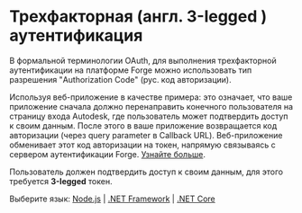 # Трехфакторная (англ. 3-legged ) аутентификация

В формальной терминологии OAuth, для выполнения трехфакторной аутентификации на платформе Forge можно использовать тип разрешения "Authorization Code" (рус. код авторизации).

Используя веб-приложение в качестве примера: это означает, что ваше приложение сначала должно перенаправить конечного пользователя на страницу входа Autodesk, где пользователь может подтвердить доступ к своим данным. После этого в ваше приложение возвращается код авторизации (через query parameter в Callback URL). Веб-приложение обменивает этот код авторизации на токен, напрямую связываясь с сервером аутентификации Forge. [Узнайте больше](https://developer.autodesk.com/en/docs/oauth/v2/overview/basics/).

Пользователь должен подтвердить доступ к своим данным, для этого требуется **3-legged** токен. 

Выберите язык: [Node.js](oauth/3legged/nodejs) | [.NET Framework](oauth/3legged/net) | [.NET Core](oauth/3legged/netcore)

